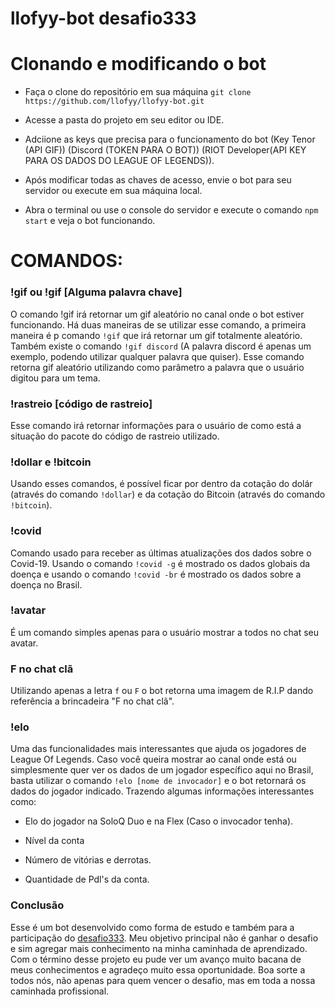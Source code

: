 # llofyy-bot desafio333

# Clonando e modificando o bot

- Faça o clone do repositório em sua máquina `git clone https://github.com/llofyy/llofyy-bot.git`

- Acesse a pasta do projeto em seu editor ou IDE.

- Adciione as keys que precisa para o funcionamento do bot (Key Tenor (API GIF)) (Discord (TOKEN PARA O BOT)) (RIOT Developer(API KEY PARA OS DADOS DO LEAGUE OF LEGENDS)).

- Após modificar todas as chaves de acesso, envie o bot para seu servidor ou execute em sua máquina local.

- Abra o terminal ou use o console do servidor e execute o comando `npm start` e veja o bot funcionando.


# COMANDOS:

### !gif ou !gif [Alguma palavra chave]

O comando !gif irá retornar um gif aleatório no canal onde o bot estiver funcionando. Há duas maneiras de se utilizar esse comando, a primeira maneira é p comando `!gif` que irá retornar um gif totalmente aleatório. Também existe o comando `!gif discord` (A palavra discord é apenas um exemplo, podendo utilizar qualquer palavra que quiser). Esse comando retorna gif aleatório utilizando como parâmetro a palavra que o usuário digitou para um tema.

### !rastreio [código de rastreio]

Esse comando irá retornar informações para o usuário de como está a situação do pacote do código de rastreio utilizado.

### !dollar e !bitcoin

Usando esses comandos, é possível ficar por dentro da cotação do dolár (através do comando `!dollar`) e da cotação do Bitcoin (através do comando `!bitcoin`).

### !covid

Comando usado para receber as últimas atualizações dos dados sobre o Covid-19. Usando o comando `!covid -g` é mostrado os dados globais da doença e usando o comando `!covid -br` é mostrado os dados sobre a doença no Brasil.

### !avatar

É um comando simples apenas para o usuário mostrar a todos no chat seu avatar.

### F no chat clã

Utilizando apenas a letra `f` ou `F` o bot retorna uma imagem de R.I.P dando referência a brincadeira "F no chat clã".

### !elo

Uma das funcionalidades mais interessantes que ajuda os jogadores de League Of Legends. Caso você queira mostrar ao canal onde está ou simplesmente quer ver os dados de um jogador específico aqui no Brasil, basta utilizar o comando `!elo [nome de invocador]` e o bot retornará os dados do jogador indicado. Trazendo algumas informações interessantes como:

- Elo do jogador na SoloQ Duo e na Flex (Caso o invocador tenha).

- Nível da conta

- Número de vitórias e derrotas.

- Quantidade de Pdl's da conta.

### Conclusão

Esse é um bot desenvolvido como forma de estudo e também para a participação do [desafio333](https://github.com/codigofalado/desafio333). Meu objetivo principal não é ganhar o desafio e sim agregar mais conhecimento na minha caminhada de aprendizado. Com o término desse projeto eu pude ver um avanço muito bacana de meus conhecimentos e agradeço muito essa oportunidade. Boa sorte a todos nós, não apenas para quem vencer o desafio, mas em toda a nossa caminhada profissional. 

